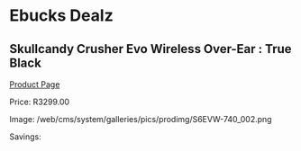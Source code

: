 
# Ebucks Dealz
## Skullcandy Crusher Evo Wireless Over-Ear : True Black
[Product Page](https://www.ebucks.com/web/shop/productSelected.do?prodId=1165846497&catId=375509364)

Price: R3299.00

Image: /web/cms/system/galleries/pics/prodimg/S6EVW-740_002.png

Savings: 


	